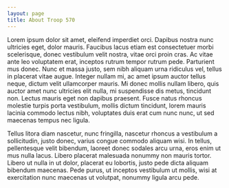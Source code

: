 ```yaml
---
layout: page
title: About Troop 570
---
```

Lorem ipsum dolor sit amet, eleifend imperdiet orci. Dapibus nostra nunc
ultricies eget, dolor mauris. Faucibus lacus etiam est consectetuer morbi
scelerisque, donec vestibulum velit nostra, vitae orci proin cras. Ac vitae
ante leo voluptatem erat, inceptos rutrum tempor rutrum pede. Parturient mus
donec. Nunc et massa justo, sem nibh aliquam urna ridiculus vel, tellus in
placerat vitae augue. Integer nullam mi, ac amet ipsum auctor tellus neque,
dictum velit ullamcorper mauris. Mi donec mollis nullam libero, quis auctor
amet nunc ultricies elit nulla, mi suspendisse dis metus, tincidunt non. Lectus
mauris eget non dapibus praesent. Fusce natus rhoncus molestie turpis porta
vestibulum, mollis dictum tincidunt, lorem mauris lacinia commodo lectus nibh,
voluptates duis erat cum nunc nunc, ut sed maecenas tempus nec ligula.

Tellus litora diam nascetur, nunc fringilla, nascetur rhoncus a vestibulum a
sollicitudin, justo donec, varius congue commodo aliquam wisi. In tellus,
pellentesque velit bibendum, laoreet donec sodales arcu urna, eros enim ut mus
nulla lacus. Libero placerat malesuada nonummy non mauris tortor. Libero ut
nulla in ut dolor, placerat eu lobortis, justo pede dicta aliquam bibendum
maecenas. Pede purus, ut inceptos vestibulum ut mollis, wisi at exercitation
nunc maecenas ut volutpat, nonummy ligula arcu pede.


